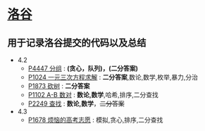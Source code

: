 # [**洛谷**](https://www.luogu.com.cn)
## 用于记录洛谷提交的代码以及总结
* 4.2
   * [P4447 分组](https://github.com/sunyz1028/luogucode/blob/master/2020.04.02/P4447%20%E5%88%86%E7%BB%84.md) : **(贪心，队列)，(二分答案)**
   * [P1024 一元三次方程求解](https://www.luogu.com.cn/problem/P1024) : **二分答案**,数论,数学,枚举,暴力,分治
   * [P1873 砍树](https://www.luogu.com.cn/problem/P1873) : **二分答案**
   * [P1102 A-B 数对](https://www.luogu.com.cn/problem/P1102) : **数论,数学**,哈希,排序,二分查找
   * [P2249 查找](https://www.luogu.com.cn/problem/P2249) : **数论,数学**，~~二分答案~~
* 4.3
   * [P1678 烦恼的高考志愿](https://github.com/sunyz1028/luogucode/blob/master/2020.04.03/P1678%20%E7%83%A6%E6%81%BC%E7%9A%84%E9%AB%98%E8%80%83%E5%BF%97%E6%84%BF.md) : 模拟,贪心,排序,二分查找

